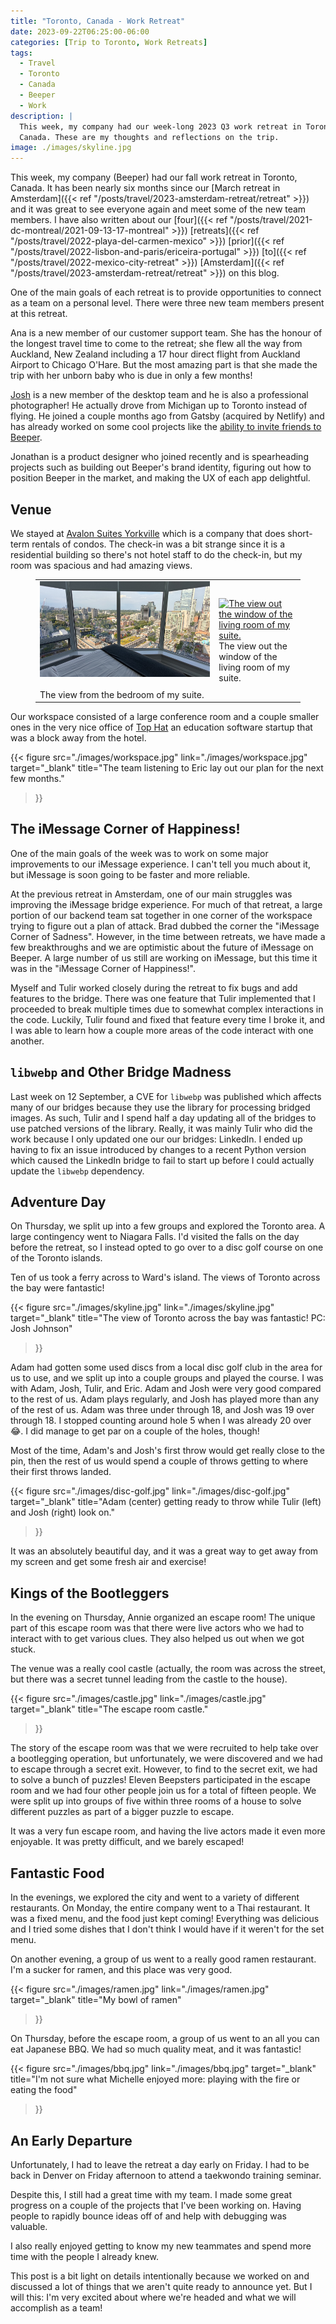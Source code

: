 ```yaml
---
title: "Toronto, Canada - Work Retreat"
date: 2023-09-22T06:25:00-06:00
categories: [Trip to Toronto, Work Retreats]
tags:
  - Travel
  - Toronto
  - Canada
  - Beeper
  - Work
description: |
  This week, my company had our week-long 2023 Q3 work retreat in Toronto,
  Canada. These are my thoughts and reflections on the trip.
image: ./images/skyline.jpg
---
```


This week, my company (Beeper) had our fall work retreat in Toronto, Canada. It
has been nearly six months since our
[March retreat in Amsterdam]({{< ref "/posts/travel/2023-amsterdam-retreat/retreat" >}})
and it was great to see everyone again and meet some of the new team members.
I have also written about our
[four]({{< ref "/posts/travel/2021-dc-montreal/2021-09-13-17-montreal" >}})
[retreats]({{< ref "/posts/travel/2022-playa-del-carmen-mexico" >}})
[prior]({{< ref "/posts/travel/2022-lisbon-and-paris/ericeira-portugal" >}})
[to]({{< ref "/posts/travel/2022-mexico-city-retreat" >}})
[Amsterdam]({{< ref "/posts/travel/2023-amsterdam-retreat/retreat" >}})
on this blog.

One of the main goals of each retreat is to provide opportunities to connect as
a team on a personal level. There were three new team members present at this
retreat.

Ana is a new member of our customer support team. She has the honour of the
longest travel time to come to the retreat; she flew all the way from Auckland,
New Zealand including a 17 hour direct flight from Auckland Airport to Chicago
O'Hare. But the most amazing part is that she made the trip with her unborn baby
who is due in only a few months!

[Josh](https://imjosh.in/) is a new member of the desktop team and he is also a
professional photographer! He actually drove from Michigan up to Toronto instead
of flying. He joined a couple months ago from Gatsby (acquired by Netlify) and
has already worked on some cool projects like the [ability to invite friends to
Beeper](https://blog.beeper.com/p/invite-friends-to-beeper).


Jonathan is a product designer who joined recently and is spearheading projects
such as building out Beeper's brand identity, figuring out how to position
Beeper in the market, and making the UX of each app delightful.

## Venue

We stayed at [Avalon Suites Yorkville](https://www.avalontoronto.com/) which is
a company that does short-term rentals of condos. The check-in was a bit strange
since it is a residential building so there's not hotel staff to do the
check-in, but my room was spacious and had amazing views.

<figure>
  <table class="gallery">
    <tr>
      <td>
        <a href="./images/avalon-view1.jpg" target="_blank">
          <img src="./images/avalon-view1.jpg"
            alt="The view out the window of the bedroom of my suite." />
        </a><br><br>
        The view from the bedroom of my suite.
      </td>
      <td>
        <a href="./images/avalon-view2.jpg" target="_blank">
          <img src="./images/avalon-view2.jpg"
            alt="The view out the window of the living room of my suite." />
        </a><br>
        The view out the window of the living room of my suite.
      </td>
    </tr>
  </table>
</figure>

Our workspace consisted of a large conference room and a couple smaller ones in
the very nice office of [Top Hat](https://tophat.com/) an education software
startup that was a block away from the hotel.

{{< figure
      src="./images/workspace.jpg"
      link="./images/workspace.jpg"
      target="_blank"
      title="The team listening to Eric lay out our plan for the next few months."
>}}

## The iMessage Corner of Happiness!

One of the main goals of the week was to work on some major improvements to our
iMessage experience. I can't tell you much about it, but iMessage is soon going
to be faster and more reliable.

At the previous retreat in Amsterdam, one of our main struggles was improving
the iMessage bridge experience. For much of that retreat, a large portion of our
backend team sat together in one corner of the workspace trying to figure out a
plan of attack. Brad dubbed the corner the "iMessage Corner of Sadness".
However, in the time between retreats, we have made a few breakthroughs and we
are optimistic about the future of iMessage on Beeper. A large number of us
still are working on iMessage, but this time it was in the "iMessage Corner of
Happiness!".

Myself and Tulir worked closely during the retreat to fix bugs and add features
to the bridge. There was one feature that Tulir implemented that I proceeded to
break multiple times due to somewhat complex interactions in the code. Luckily,
Tulir found and fixed that feature every time I broke it, and I was able to
learn how a couple more areas of the code interact with one another.

## `libwebp` and Other Bridge Madness

Last week on 12 September, a CVE for `libwebp` was published which affects many
of our bridges because they use the library for processing bridged images. As
such, Tulir and I spend half a day updating all of the bridges to use patched
versions of the library. Really, it was mainly Tulir who did the work because I
only updated one our our bridges: LinkedIn. I ended up having to fix an issue
introduced by changes to a recent Python version which caused the LinkedIn
bridge to fail to start up before I could actually update the `libwebp`
dependency.

## Adventure Day

On Thursday, we split up into a few groups and explored the Toronto area. A
large contingency went to Niagara Falls. I'd visited the falls on the day before
the retreat, so I instead opted to go over to a disc golf course on one of the
Toronto islands.

Ten of us took a ferry across to Ward's island. The views of Toronto across the
bay were fantastic!

{{< figure
      src="./images/skyline.jpg"
      link="./images/skyline.jpg"
      target="_blank"
      title="The view of Toronto across the bay was fantastic! PC: Josh Johnson"
>}}

Adam had gotten some used discs from a local disc golf club in the area for us
to use, and we split up into a couple groups and played the course. I was with
Adam, Josh, Tulir, and Eric. Adam and Josh were very good compared to the rest
of us. Adam plays regularly, and Josh has played more than any of the rest of
us. Adam was three under through 18, and Josh was 19 over through 18. I stopped
counting around hole 5 when I was already 20 over 😂. I did manage to get par on
a couple of the holes, though!

Most of the time, Adam's and Josh's first throw would get really close to the
pin, then the rest of us would spend a couple of throws getting to where their
first throws landed.

{{< figure
      src="./images/disc-golf.jpg"
      link="./images/disc-golf.jpg"
      target="_blank"
      title="Adam (center) getting ready to throw while Tulir (left) and Josh (right) look on."
>}}

It was an absolutely beautiful day, and it was a great way to get away from my
screen and get some fresh air and exercise!

## Kings of the Bootleggers

In the evening on Thursday, Annie organized an escape room! The unique part of
this escape room was that there were live actors who we had to interact with to
get various clues. They also helped us out when we got stuck.

The venue was a really cool castle (actually, the room was across the street,
but there was a secret tunnel leading from the castle to the house).

{{< figure
      src="./images/castle.jpg"
      link="./images/castle.jpg"
      target="_blank"
      title="The escape room castle."
>}}

The story of the escape room was that we were recruited to help take over a
bootlegging operation, but unfortunately, we were discovered and we had to
escape through a secret exit. However, to find to the secret exit, we had to
solve a bunch of puzzles! Eleven Beepsters participated in the escape room and
we had four other people join us for a total of fifteen people. We were split up
into groups of five within three rooms of a house to solve different puzzles as
part of a bigger puzzle to escape.

It was a very fun escape room, and having the live actors made it even more
enjoyable. It was pretty difficult, and we barely escaped!

## Fantastic Food

In the evenings, we explored the city and went to a variety of different
restaurants. On Monday, the entire company went to a Thai restaurant. It was a
fixed menu, and the food just kept coming! Everything was delicious and I tried
some dishes that I don't think I would have if it weren't for the set menu.

On another evening, a group of us went to a really good ramen restaurant. I'm a
sucker for ramen, and this place was very good.

{{< figure
      src="./images/ramen.jpg"
      link="./images/ramen.jpg"
      target="_blank"
      title="My bowl of ramen"
>}}

On Thursday, before the escape room, a group of us went to an all you can eat
Japanese BBQ. We had so much quality meat, and it was fantastic!

{{< figure
      src="./images/bbq.jpg"
      link="./images/bbq.jpg"
      target="_blank"
      title="I'm not sure what Michelle enjoyed more: playing with the fire or eating the food"
>}}

## An Early Departure

Unfortunately, I had to leave the retreat a day early on Friday. I had to be
back in Denver on Friday afternoon to attend a taekwondo training seminar.

Despite this, I still had a great time with my team. I made some great progress
on a couple of the projects that I've been working on. Having people to rapidly
bounce ideas off of and help with debugging was valuable.

I also really enjoyed getting to know my new teammates and spend more time with
the people I already knew.

This post is a bit light on details intentionally because we worked on and
discussed a lot of things that we aren't quite ready to announce yet. But I will
this: I'm very excited about where we're headed and what we will accomplish as a
team!

